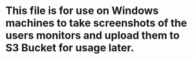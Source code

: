 <h1>This file is for use on Windows machines to take screenshots of the users monitors and upload them to S3 Bucket for usage later.</h1>

